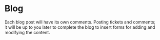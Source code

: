 # Blog
Each blog post will have its own comments.
Posting tickets and comments; it will be up to you later to complete the blog to insert forms for adding and modifying the content.
